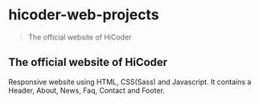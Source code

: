 # hicoder-web-projects

> The official website of HiCoder

## The official website of HiCoder

Responsive website using HTML, CSS(Sass) and Javascript. It contains a Header, About, News, Faq, Contact and Footer.
